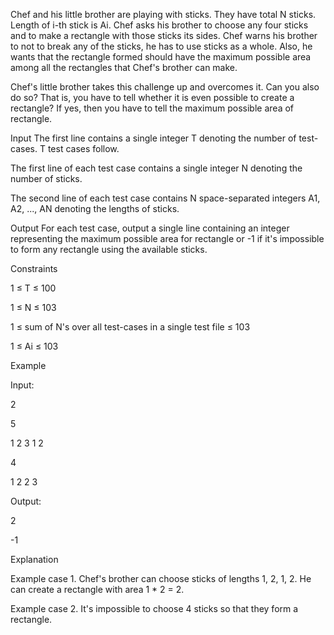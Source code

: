 Chef and his little brother are playing with sticks. They have total N sticks. Length of i-th stick is Ai. Chef asks his brother to choose any four sticks and to make a rectangle with those sticks its sides. Chef warns his brother to not to break any of the sticks, he has to use sticks as a whole. Also, he wants that the rectangle formed should have the maximum possible area among all the rectangles that Chef's brother can make.

Chef's little brother takes this challenge up and overcomes it. Can you also do so? That is, you have to tell whether it is even possible to create a rectangle? If yes, then you have to tell the maximum possible area of rectangle.

Input
The first line contains a single integer T denoting the number of test-cases. T test cases follow.

The first line of each test case contains a single integer N denoting the number of sticks.

The second line of each test case contains N space-separated integers A1, A2, ..., AN denoting the lengths of sticks.

Output
For each test case, output a single line containing an integer representing the maximum possible area for rectangle or -1 if it's impossible to form any rectangle using the available sticks.

Constraints

1 ≤ T ≤ 100

1 ≤ N ≤ 103

1 ≤ sum of N's over all test-cases in a single test file ≤ 103

1 ≤ Ai ≤ 103

Example

Input:

2

5

1 2 3 1 2

4

1 2 2 3

Output:

2

-1

Explanation

Example case 1. Chef's brother can choose sticks of lengths 1, 2, 1, 2. He can create a rectangle with area 1 * 2 = 2.

Example case 2. It's impossible to choose 4 sticks so that they form a rectangle.
